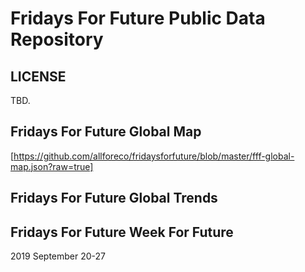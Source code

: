 # Fridays For Future Public Data Repository

## LICENSE
TBD.

## Fridays For Future Global Map 
[https://github.com/allforeco/fridaysforfuture/blob/master/fff-global-map.json?raw=true]

## Fridays For Future Global Trends

## Fridays For Future Week For Future
2019 September 20-27
